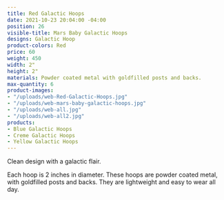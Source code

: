 ```yaml
---
title: Red Galactic Hoops
date: 2021-10-23 20:04:00 -04:00
position: 26
visible-title: Mars Baby Galactic Hoops
designs: Galactic Hoop
product-colors: Red
price: 60
weight: 450
width: 2"
height: 2"
materials: Powder coated metal with goldfilled posts and backs.
max-quantity: 6
product-images:
- "/uploads/web-Red-Galactic-Hoops.jpg"
- "/uploads/web-mars-baby-galactic-hoops.jpg"
- "/uploads/web-all.jpg"
- "/uploads/web-all2.jpg"
products:
- Blue Galactic Hoops
- Creme Galactic Hoops
- Yellow Galactic Hoops
---
```


Clean design with a galactic flair.

Each hoop is 2 inches in diameter. These hoops are powder coated metal, with goldfilled posts and backs. They are lightweight and easy to wear all day.